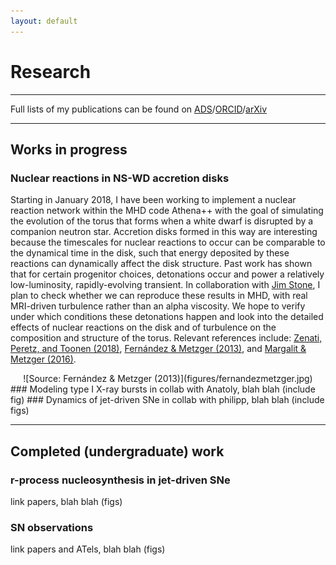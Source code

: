 ```yaml
---
layout: default
---
```


# Research
---
Full lists of my publications can be found on [ADS](https://ui.adsabs.harvard.edu/#search/q=author%3A%22Halevi%2C%20Goni%22&sort=date%20desc%2C%20bibcode%20desc)/[ORCID](https://orcid.org/0000-0002-7232-101X)/[arXiv](https://arxiv.org/search/?query=halevi%2Cgoni&searchtype=all&source=header)

---

## Works in progress
### Nuclear reactions in NS-WD accretion disks
Starting in January 2018, I have been working to implement a nuclear reaction network within the MHD code Athena++ with the goal of simulating the evolution of the torus that forms when a white dwarf is disrupted by a companion neutron star. Accretion disks formed in this way are interesting because the timescales for nuclear reactions to occur can be comparable to the dynamical time in the disk, such that energy deposited by these reactions can dynamically affect the disk structure. Past work has shown that for certain progenitor choices, detonations occur and power a relatively low-luminosity, rapidly-evolving transient. In collaboration with [Jim Stone](https://www.astro.princeton.edu/~jstone/), I plan to check whether we can reproduce these results in MHD, with real MRI-driven turbulence rather than an alpha viscosity. We hope to verify under which conditions these detonations happen and look into the detailed effects of nuclear reactions on the disk and of turbulence on the composition and structure of the torus. Relevant references include: [Zenati, Peretz, and Toonen (2018)](https://ui.adsabs.harvard.edu/#abs/2018arXiv180709777Z/abstract), [Fernández & Metzger (2013)](https://ui.adsabs.harvard.edu/#abs/2013ApJ...763..108F/abstract), and [Margalit & Metzger (2016)](https://ui.adsabs.harvard.edu/#abs/2016MNRAS.461.1154M/abstract).
<center> ![Source: Fernández & Metzger (2013)](figures/fernandezmetzger.jpg) </center>
### Modeling type I X-ray bursts
in collab with Anatoly, blah blah (include fig)
### Dynamics of jet-driven SNe
in collab with philipp, blah blah (include figs)

---

## Completed (undergraduate) work
### r-process nucleosynthesis in jet-driven SNe
link papers, blah blah (figs)
### SN observations
link papers and ATels, blah blah (figs)

